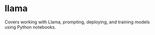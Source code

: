 # llama

Covers working with Llama, prompting, deploying, and training models using Python notebooks.
